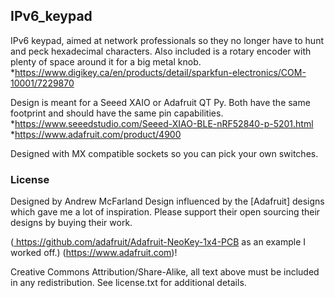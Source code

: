 ## IPv6_keypad
IPv6 keypad, aimed at network professionals so they no longer have to hunt and peck hexadecimal characters.  Also included is a rotary encoder with plenty of space around it for a big metal knob.  
*https://www.digikey.ca/en/products/detail/sparkfun-electronics/COM-10001/7229870

Design is meant for a Seeed XAIO or Adafruit QT Py.  Both have the same footprint and should have the same pin capabilities.
*https://www.seeedstudio.com/Seeed-XIAO-BLE-nRF52840-p-5201.html
*https://www.adafruit.com/product/4900

Designed with MX compatible sockets so you can pick your own switches.


### License
Designed by Andrew McFarland
Design influenced by the [Adafruit] designs which gave me a lot of inspiration.  Please support their open sourcing their designs by buying their work. 

(<a href="https://github.com/adafruit/Adafruit-NeoKey-1x4-PCB">
https://github.com/adafruit/Adafruit-NeoKey-1x4-PCB</a> as an example I worked off.)
(https://www.adafruit.com)!

Creative Commons Attribution/Share-Alike, all text above must be included in any redistribution. 
See license.txt for additional details.

